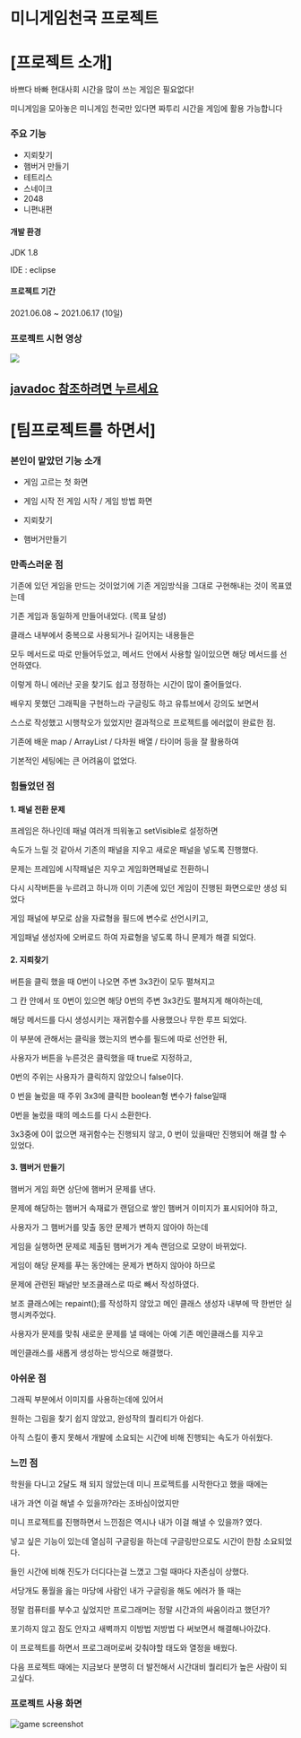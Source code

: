 # 미니게임천국 프로젝트



# [프로젝트 소개]

바쁘다 바빠 현대사회 시간을 많이 쓰는 게임은 필요없다!

미니게임을 모아놓은 미니게임 천국만 있다면 짜투리 시간을 게임에 활용 가능합니다



### 주요 기능

- 지뢰찾기 
- 햄버거 만들기
- 테트리스
- 스네이크
- 2048
- 니편내편



#### 개발 환경

JDK 1.8

IDE : eclipse



#### 프로젝트 기간

2021.06.08 ~ 2021.06.17  (10일)



### 프로젝트 시현 영상

<div>
	<a href="https://www.youtube.com/watch?v=4aJZRGXHV_A" target="_blank"><image src = "https://img.youtube.com/vi/4aJZRGXHV_A/mqdefault.jpg"></a>	
</div>



## [javadoc 참조하려면 누르세요](https://2miri.github.io/java-mini-project//doc/index.html)



# [팀프로젝트를 하면서]



### 본인이 맡았던 기능 소개

- 게임 고르는 첫 화면

- 게임 시작 전 게임 시작 / 게임 방법 화면

- 지뢰찾기

- 햄버거만들기

  

### 만족스러운 점

기존에 있던 게임을 만드는 것이었기에 기존 게임방식을 그대로 구현해내는 것이 목표였는데

기존 게임과 동일하게 만들어내었다. (목표 달성)



클래스 내부에서 중복으로 사용되거나 길어지는 내용들은

모두 메서드로 따로 만들어두었고, 메서드 안에서 사용할 일이있으면 해당 메서드를 선언하였다.

이렇게 하니 에러난 곳을 찾기도 쉽고 정정하는 시간이 많이 줄어들었다.



배우지 못했던 그래픽을 구현하느라 구글링도 하고 유튜브에서 강의도 보면서

스스로 작성했고 시행착오가 있었지만 결과적으로 프로젝트를 에러없이 완료한 점.



기존에 배운 map / ArrayList / 다차원 배열 / 타이머 등을 잘 활용하여

기본적인 세팅에는 큰 어려움이 없었다.



### 힘들었던 점

#### 1. 패널 전환 문제

프레임은 하나인데 패널 여러개 띄워놓고 setVisible로 설정하면

속도가 느릴 것 같아서 기존의 패널을 지우고 새로운 패널을 넣도록 진행했다.

문제는 프레임에 시작패널은 지우고 게임화면패널로 전환하니

다시 시작버튼을 누르려고 하니까 이미 기존에 있던 게임이 진행된 화면으로만 생성 되었다



게임 패널에 부모로 삼을 자료형을 필드에 변수로 선언시키고,

게임패널 생성자에 오버로드 하여 자료형을 넣도록 하니 문제가 해결 되었다.



#### 2. 지뢰찾기

버튼을 클릭 했을 때 0번이 나오면 주변 3x3칸이 모두 펼쳐지고

그 칸 안에서 또 0번이 있으면 해당 0번의 주변 3x3칸도 펼쳐지게 해야하는데,

해당 메서드를 다시 생성시키는 재귀함수를 사용했으나 무한 루프 되었다. 



이 부분에 관해서는 클릭을 했는지의 변수를 필드에 따로 선언한 뒤,

사용자가 버튼을 누른것은 클릭했을 때 true로 지정하고,

0번의 주위는 사용자가 클릭하지 않았으니 false이다.

0 번을 눌렀을 때 주위 3x3에 클릭한 boolean형 변수가 false일때

0번을 눌렀을 때의 메소드를 다시 소환한다.

3x3중에 0이 없으면 재귀함수는 진행되지 않고, 0 번이 있을때만 진행되어 해결 할 수 있었다.



#### 3. 햄버거 만들기

햄버거 게임 화면 상단에 햄버거 문제를 낸다.

문제에 해당하는 햄버거 속재료가 랜덤으로 쌓인 햄버거 이미지가 표시되어야 하고,

사용자가 그 햄버거를 맞출 동안 문제가 변하지 않아야 하는데

게임을 실행하면 문제로 제출된 햄버거가 계속 랜덤으로 모양이 바뀌었다.



게임이 해당 문제를 푸는 동안에는 문제가 변하지 않아야 하므로 

문제에 관련된 패널만 보조클래스로 따로 빼서 작성하였다.

보조 클래스에는 repaint();를 작성하지 않았고 메인 클래스 생성자 내부에 딱 한번만 실행시켜주었다.

사용자가 문제를 맞춰 새로운 문제를 낼 때에는 아예 기존 메인클래스를 지우고 

메인클래스를 새롭게 생성하는 방식으로 해결했다.



### 아쉬운 점

그래픽 부분에서 이미지를 사용하는데에 있어서

원하는 그림을 찾기 쉽지 않았고, 완성작의 퀄리티가 아쉽다.

아직 스킬이 좋지 못해서 개발에 소요되는 시간에 비해  진행되는 속도가 아쉬웠다.



### 느낀 점

학원을 다니고 2달도 채 되지 않았는데 미니 프로젝트를 시작한다고 했을 때에는 

내가 과연 이걸 해낼 수 있을까?라는 조바심이었지만

미니 프로젝트를 진행하면서 느낀점은 역시나 내가 이걸 해낼 수 있을까? 였다.

넣고 싶은 기능이 있는데 열심히 구글링을 하는데 구글링만으로도 시간이 한참 소요되었다.

들인 시간에 비해 진도가 더디다는걸 느꼈고 그럴 때마다 자존심이 상했다.

서당개도 풍월을 읊는 마당에 사람인 내가 구글링을 해도 에러가 뜰 때는 

정말 컴퓨터를 부수고 싶었지만 프로그래머는 정말 시간과의 싸움이라고 했던가? 

포기하지 않고 잠도 안자고 새벽까지  이방법 저방법 다 써보면서 해결해나아갔다.

이 프로젝트를 하면서 프로그래머로써 갖춰야할 태도와 열정을 배웠다.

다음 프로젝트 때에는 지금보다 분명히 더 발전해서 시간대비 퀄리티가 높은 사람이 되고싶다.



### 프로젝트 사용 화면

![game screenshot](https://user-images.githubusercontent.com/83326164/122423253-bf9bce00-cfc8-11eb-8e28-aa1483b2fd71.png)
